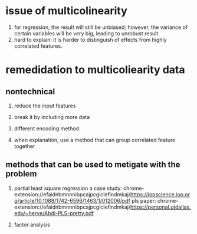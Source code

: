 # issue of multicolinearity

1. for regression, the result will still be unbiased; however, the variance of certain variables will be very big, leading to unrobust result.
2. hard to explain: it is harder to distinguish of effects from highly correlated features.

# remedidation to multicoliearity data

##  nontechnical
1. reduce the input features

2. break it by including more data

3. different encoding method.
4. when explanation, use a method that can group correlated feature together

## methods that can be used to metigate with the problem

1. partial least square regression
a case study: chrome-extension://efaidnbmnnnibpcajpcglclefindmkaj/https://iopscience.iop.org/article/10.1088/1742-6596/1463/1/012006/pdf
pls paper: chrome-extension://efaidnbmnnnibpcajpcglclefindmkaj/https://personal.utdallas.edu/~herve/Abdi-PLS-pretty.pdf


2. factor analysis 
